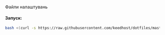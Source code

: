 Файли налаштувань
#### Запуск:
```bash
bash <(curl -s https://raw.githubusercontent.com/keedhost/dotfiles/master/bootstrap)
```
